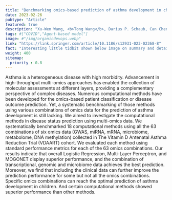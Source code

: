 ```yaml
---
title: "Benchmarking omics-based prediction of asthma development in children"
date: 2023-02-26
pubtype: "Article"
featured: true
description: "Xu-Wen Wang, <b>Tong Wang</b>, Darius P. Schaub, Can Chen, Zheng Sun, Shanlin Ke, Julian Hecker, Anna Maaser-Hecker, Oana A. Zeleznik, Roman Zeleznik, Augusto A. Litonjua, Dawn L. DeMeo, Jessica Lasky-Su, Edwin K. Silverman, Yang-Yu Liu, Scott T. Weiss,  <i><b>Respiratory Research</b>, 2023</i>"
tags: #["COVID","Agent-based model"]
image: #"/img/organicdevops.webp"
link: "https://link.springer.com/article/10.1186/s12931-023-02368-8"
fact: "Interesting little tidbit shown below image on summary and detail page"
weight: 400
sitemap:
  priority : 0.8
---
```


Asthma is a heterogeneous disease with high morbidity. Advancement in high-throughput multi-omics approaches has enabled the collection of molecular assessments at different layers, providing a complementary perspective of complex diseases. Numerous computational methods have been developed for the omics-based patient classification or disease outcome prediction. Yet, a systematic benchmarking of those methods using various combinations of omics data for the prediction of asthma development is still lacking. We aimed to investigate the computational methods in disease status prediction using multi-omics data. We systematically benchmarked 18 computational methods using all the 63 combinations of six omics data (GWAS, miRNA, mRNA, microbiome, metabolome, DNA methylation) collected in The Vitamin D Antenatal Asthma Reduction Trial (VDAART) cohort. We evaluated each method using standard performance metrics for each of the 63 omics combinations. Our results indicate that overall Logistic Regression, Multi-Layer Perceptron, and MOGONET display superior performance, and the combination of transcriptional, genomic and microbiome data achieves the best prediction. Moreover, we find that including the clinical data can further improve the prediction performance for some but not all the omics combinations. Specific omics combinations can reach the optimal prediction of asthma development in children. And certain computational methods showed superior performance than other methods.